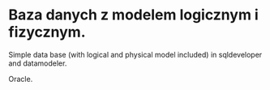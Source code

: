 # Baza danych z modelem logicznym i fizycznym.

Simple data base (with logical and physical model included) in sqldeveloper and datamodeler.

Oracle.
